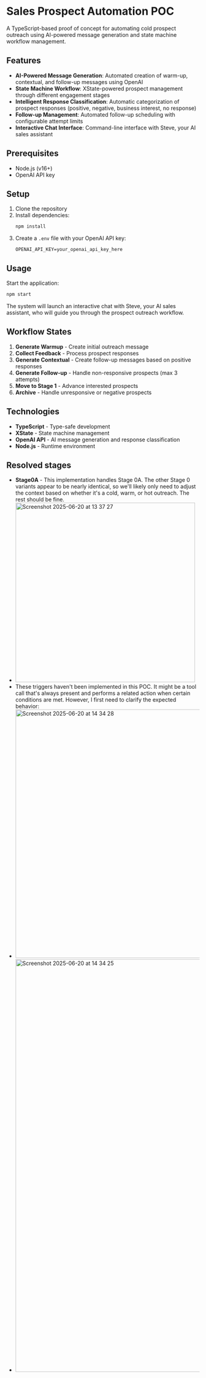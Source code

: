 # Sales Prospect Automation POC

A TypeScript-based proof of concept for automating cold prospect outreach using AI-powered message generation and state machine workflow management.

## Features

- **AI-Powered Message Generation**: Automated creation of warm-up, contextual, and follow-up messages using OpenAI
- **State Machine Workflow**: XState-powered prospect management through different engagement stages
- **Intelligent Response Classification**: Automatic categorization of prospect responses (positive, negative, business interest, no response)
- **Follow-up Management**: Automated follow-up scheduling with configurable attempt limits
- **Interactive Chat Interface**: Command-line interface with Steve, your AI sales assistant

## Prerequisites

- Node.js (v16+)
- OpenAI API key

## Setup

1. Clone the repository
2. Install dependencies:
   ```bash
   npm install
   ```
3. Create a `.env` file with your OpenAI API key:
   ```
   OPENAI_API_KEY=your_openai_api_key_here
   ```

## Usage

Start the application:

```bash
npm start
```

The system will launch an interactive chat with Steve, your AI sales assistant, who will guide you through the prospect outreach workflow.

## Workflow States

1. **Generate Warmup** - Create initial outreach message
2. **Collect Feedback** - Process prospect responses
3. **Generate Contextual** - Create follow-up messages based on positive responses
4. **Generate Follow-up** - Handle non-responsive prospects (max 3 attempts)
5. **Move to Stage 1** - Advance interested prospects
6. **Archive** - Handle unresponsive or negative prospects

## Technologies

- **TypeScript** - Type-safe development
- **XState** - State machine management
- **OpenAI API** - AI message generation and response classification
- **Node.js** - Runtime environment

## Resolved stages
- **Stage0A** - This implementation handles Stage 0A. The other Stage 0 variants appear to be nearly identical, so we'll likely only need to adjust the context based on whether it's a cold, warm, or hot outreach. The rest should be fine.
- <img width="468" alt="Screenshot 2025-06-20 at 13 37 27" src="https://github.com/user-attachments/assets/cc135643-3e83-42cd-a182-2ffbf375d597" />
- These triggers haven't been implemented in this POC. It might be a tool call that's always present and performs a related action when certain conditions are met. However, I first need to clarify the expected behavior:
- <img width="648" alt="Screenshot 2025-06-20 at 14 34 28" src="https://github.com/user-attachments/assets/1b26fc88-7c72-4ff0-8334-02d912aee1ef" />
- <img width="1076" alt="Screenshot 2025-06-20 at 14 34 25" src="https://github.com/user-attachments/assets/bfddf9fd-53ec-4f00-a43d-24b7d7495220" />
 



